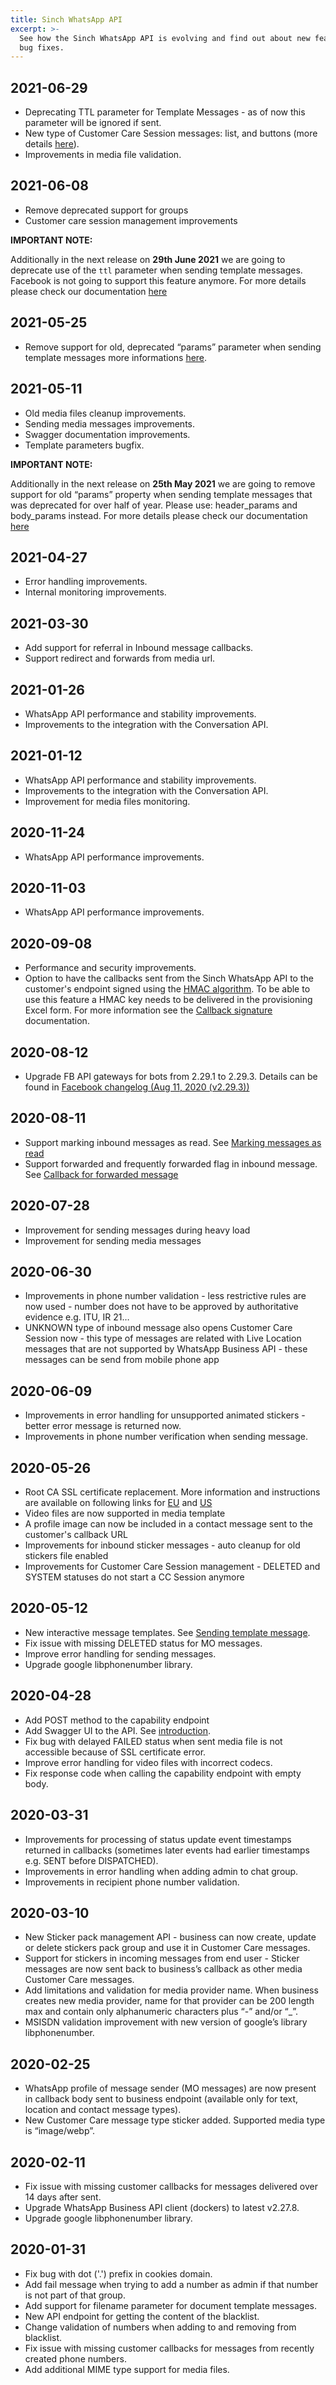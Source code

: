 ```yaml
---
title: Sinch WhatsApp API
excerpt: >-
  See how the Sinch WhatsApp API is evolving and find out about new features and
  bug fixes.
---
```

## 2021-06-29
- Deprecating TTL parameter for Template Messages - as of now this parameter will be ignored if sent.
- New type of Customer Care Session messages: list, and buttons (more details [here](https://developers.sinch.com/docs/whatsapp-message#interactive-message)).
- Improvements in media file validation.

## 2021-06-08
- Remove deprecated support for groups
- Customer care session management improvements

**IMPORTANT NOTE:**

Additionally in the next release on **29th June 2021** we are going to deprecate use of the `ttl` parameter when sending template messages. Facebook is not going to support this feature anymore. For more details please check our documentation [here](https://developers.sinch.com/docs/whatsapp-message#template-message)

## 2021-05-25
- Remove support for old, deprecated “params” parameter when sending template messages more informations [here](https://developers.sinch.com/docs/whatsapp-message#message-object-types).

## 2021-05-11
- Old media files cleanup improvements.
- Sending media messages improvements.
- Swagger documentation improvements.
- Template parameters bugfix.

**IMPORTANT NOTE:**

Additionally in the next release on **25th May 2021** we are going to remove support for old “params” property when sending template messages that was deprecated for over half of year. Please use: header_params and body_params instead. 
For more details please check our documentation [here](https://developers.sinch.com/docs/whatsapp-message#template-message) 

## 2021-04-27

 - Error handling improvements.
 - Internal monitoring improvements.

## 2021-03-30

 - Add support for referral in Inbound message callbacks.
 - Support redirect and forwards from media url.

## 2021-01-26

 - WhatsApp API performance and stability improvements.
 - Improvements to the integration with the Conversation API.
 
## 2021-01-12

 - WhatsApp API performance and stability improvements.
 - Improvements to the integration with the Conversation API.
 - Improvement for media files monitoring.

## 2020-11-24

 - WhatsApp API performance improvements.

## 2020-11-03

 - WhatsApp API performance improvements.

## 2020-09-08

 - Performance and security improvements.
 - Option to have the callbacks sent from the Sinch WhatsApp API to the customer's endpoint signed using the [HMAC algorithm](https://en.wikipedia.org/wiki/HMAC). To be able to use this feature a HMAC key needs to be delivered in the provisioning Excel form. For more information see the [Callback signature](doc:whatsapp-callback#signature) documentation.

## 2020-08-12

 - Upgrade FB API gateways for bots from 2.29.1 to 2.29.3. Details can be found in [Facebook changelog (Aug 11, 2020 (v2.29.3))](https://developers.facebook.com/docs/whatsapp/changelog#wa2293)

## 2020-08-11

  - Support marking inbound messages as read. See [Marking messages as read](doc:whatsapp-callback#mark-inbound-message-as-read)
  - Support forwarded and frequently forwarded flag in inbound message. See [Callback for forwarded message](doc:whatsapp-callback#sample-inbound-forwarded-message)

## 2020-07-28

  - Improvement for sending messages during heavy load
  - Improvement for sending media messages

## 2020-06-30

  - Improvements in phone number validation - less restrictive rules are now used - number does not have to be approved by authoritative evidence e.g. ITU, IR 21…
  - UNKNOWN type of inbound message also opens Customer Care Session now - this type of messages are related with Live Location messages that are not supported by WhatsApp Business API -  these messages can be send from mobile phone app

## 2020-06-09

  - Improvements in error handling for unsupported animated stickers - better error message is returned now.
  - Improvements in phone number verification when sending message.

## 2020-05-26

  - Root CA SSL certificate replacement. More information and instructions are available on following links for [EU](https://status.sinch.com/incidents/013jd1r183pn) and [US](https://status.sinch.com/incidents/041d39nsxb4k)
  - Video files are now supported in media template
  - A profile image can now be included in a contact message sent to the customer's callback URL
  - Improvements for inbound sticker messages - auto cleanup for old stickers file enabled
  - Improvements for Customer Care Session management - DELETED and SYSTEM statuses do not start a CC Session anymore

## 2020-05-12

  - New interactive message templates. See [Sending template message](doc:whatsapp-message#template-message).
  - Fix issue with missing DELETED status for MO messages.
  - Improve error handling for sending messages.
  - Upgrade google libphonenumber library.

## 2020-04-28

  - Add POST method to the capability endpoint
  - Add Swagger UI to the API. See [introduction](doc:whatsapp-introduction#swagger).
  - Fix bug with delayed FAILED status when sent media file is not accessible because of SSL certificate error.
  - Improve error handling for video files with incorrect codecs.
  - Fix response code when calling the capability endpoint with empty body.

## 2020-03-31

  - Improvements for processing of status update event timestamps returned in callbacks (sometimes later events had earlier timestamps e.g. SENT before DISPATCHED).
  - Improvements in error handling when adding admin to chat group.
  - Improvements in recipient phone number validation.

## 2020-03-10

  - New Sticker pack management API - business can now create, update or delete stickers pack group and use it in Customer Care messages.
  - Support for stickers in incoming messages from end user - Sticker messages are now sent back to business’s callback as other media Customer Care messages.
  - Add limitations and validation for media provider name. When business creates new media provider, name for that provider can be 200 length max and contain only alphanumeric characters plus “-” and/or “_”.
  - MSISDN validation improvement with new version of google’s library libphonenumber.

## 2020-02-25

  - WhatsApp profile of message sender (MO messages) are now present in callback body sent to business endpoint (available only for text, location and contact message types).
  - New Customer Care message type sticker added. Supported media type is “image/webp”.

## 2020-02-11

  - Fix issue with missing customer callbacks for messages delivered over 14 days after sent.
  - Upgrade WhatsApp Business API client (dockers) to latest v2.27.8.
  - Upgrade google libphonenumber library.

## 2020-01-31

  - Fix bug with dot ('.') prefix in cookies domain.
  - Add fail message when trying to add a number as admin if that number is not part of that group. 
  - Add support for filename parameter for document template messages.
  - New API endpoint for getting the content of the blacklist.
  - Change validation of numbers when adding to and removing from blacklist.
  - Fix issue with missing customer callbacks for messages from recently created phone numbers.
  - Add additional MIME type support for media files.

